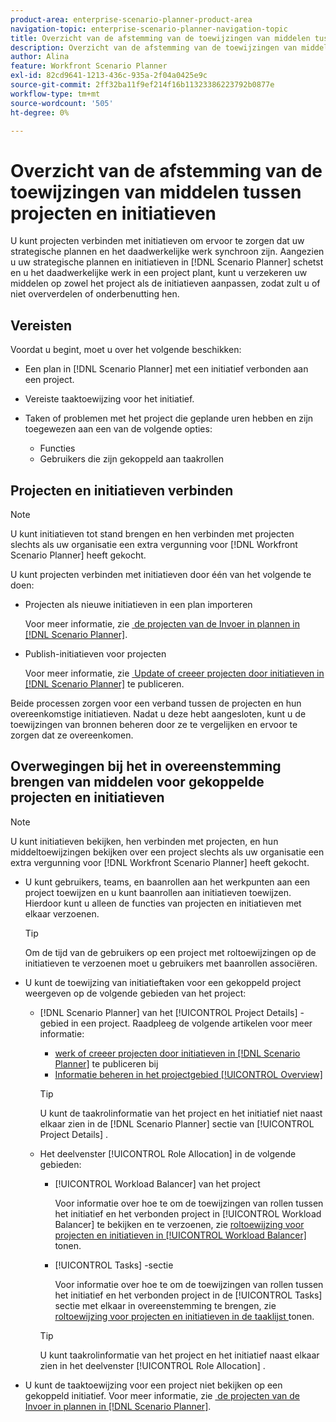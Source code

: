 ```yaml
---
product-area: enterprise-scenario-planner-product-area
navigation-topic: enterprise-scenario-planner-navigation-topic
title: Overzicht van de afstemming van de toewijzingen van middelen tussen projecten en initiatieven
description: Overzicht van de afstemming van de toewijzingen van middelen tussen projecten en initiatieven
author: Alina
feature: Workfront Scenario Planner
exl-id: 82cd9641-1213-436c-935a-2f04a0425e9c
source-git-commit: 2ff32ba11f9ef214f16b11323386223792b0877e
workflow-type: tm+mt
source-wordcount: '505'
ht-degree: 0%

---
```


# Overzicht van de afstemming van de toewijzingen van middelen tussen projecten en initiatieven

<!--
<p data-mc-conditions="QuicksilverOrClassic.Draft mode">(NOTE: two more articles were added to split content from here according to where the reconciling can happen) </p>
-->

U kunt projecten verbinden met initiatieven om ervoor te zorgen dat uw strategische plannen en het daadwerkelijke werk synchroon zijn. Aangezien u uw strategische plannen en initiatieven in [!DNL Scenario Planner] schetst en u het daadwerkelijke werk in een project plant, kunt u verzekeren uw middelen op zowel het project als de initiatieven aanpassen, zodat zult u of niet oververdelen of onderbenutting hen.

## Vereisten

Voordat u begint, moet u over het volgende beschikken:

* Een plan in [!DNL Scenario Planner] met een initiatief verbonden aan een project.
* Vereiste taaktoewijzing voor het initiatief.
* Taken of problemen met het project die geplande uren hebben en zijn toegewezen aan een van de volgende opties:

   * Functies
   * Gebruikers die zijn gekoppeld aan taakrollen

## Projecten en initiatieven verbinden

>[!NOTE]
>
>U kunt initiatieven tot stand brengen en hen verbinden met projecten slechts als uw organisatie een extra vergunning voor [!DNL Workfront Scenario Planner] heeft gekocht.

U kunt projecten verbinden met initiatieven door één van het volgende te doen:

* Projecten als nieuwe initiatieven in een plan importeren

  Voor meer informatie, zie [&#x200B; de projecten van de Invoer in plannen in  [!DNL Scenario Planner]](../scenario-planner/import-projects-to-plans.md).

* Publish-initiatieven voor projecten

  Voor meer informatie, zie [&#x200B; Update of creeer projecten door initiatieven in  [!DNL Scenario Planner]](../scenario-planner/publish-scenarios-update-projects.md) te publiceren.

Beide processen zorgen voor een verband tussen de projecten en hun overeenkomstige initiatieven. Nadat u deze hebt aangesloten, kunt u de toewijzingen van bronnen beheren door ze te vergelijken en ervoor te zorgen dat ze overeenkomen.

## Overwegingen bij het in overeenstemming brengen van middelen voor gekoppelde projecten en initiatieven

>[!NOTE]
>
>U kunt initiatieven bekijken, hen verbinden met projecten, en hun middeltoewijzingen bekijken over een project slechts als uw organisatie een extra vergunning voor [!DNL Workfront Scenario Planner] heeft gekocht.

* U kunt gebruikers, teams, en baanrollen aan het werkpunten aan een project toewijzen en u kunt baanrollen aan initiatieven toewijzen. Hierdoor kunt u alleen de functies van projecten en initiatieven met elkaar verzoenen.

  >[!TIP]
  >
  >Om de tijd van de gebruikers op een project met roltoewijzingen op de initiatieven te verzoenen moet u gebruikers met baanrollen associëren.

* U kunt de toewijzing van initiatieftaken voor een gekoppeld project weergeven op de volgende gebieden van het project:

   * [!DNL Scenario Planner] van het [!UICONTROL Project Details] -gebied in een project. Raadpleeg de volgende artikelen voor meer informatie:

      * [&#x200B; werk of creeer projecten door initiatieven in  [!DNL Scenario Planner]](../scenario-planner/publish-scenarios-update-projects.md) te publiceren bij
      * [Informatie beheren in het projectgebied [!UICONTROL Overview]](../manage-work/projects/manage-projects/understand-project-overview-area.md)

     >[!TIP]
     >
     >U kunt de taakrolinformatie van het project en het initiatief niet naast elkaar zien in de [!DNL Scenario Planner] sectie van [!UICONTROL Project Details] .

   * Het deelvenster [!UICONTROL Role Allocation] in de volgende gebieden:

      * [!UICONTROL Workload Balancer] van het project

        Voor informatie over hoe te om de toewijzingen van rollen tussen het initiatief en het verbonden project in [!UICONTROL Workload Balancer] te bekijken en te verzoenen, zie [&#x200B; roltoewijzing voor projecten en initiatieven in [!UICONTROL Workload Balancer]](../scenario-planner/show-role-allocation-workload-balancer.md) tonen.

      * [!UICONTROL Tasks] -sectie

        Voor informatie over hoe te om de toewijzingen van rollen tussen het initiatief en het verbonden project in de [!UICONTROL Tasks] sectie met elkaar in overeenstemming te brengen, zie [&#x200B; roltoewijzing voor projecten en initiatieven in de taaklijst &#x200B;](../scenario-planner/show-role-allocation-task-list-nwe.md) tonen.

     >[!TIP]
     >
     >U kunt taakrolinformatie van het project en het initiatief naast elkaar zien in het deelvenster [!UICONTROL Role Allocation] .

* U kunt de taaktoewijzing voor een project niet bekijken op een gekoppeld initiatief. Voor meer informatie, zie [&#x200B; de projecten van de Invoer in plannen in  [!DNL Scenario Planner]](../scenario-planner/import-projects-to-plans.md).

  <!--
  <MadCap:conditionalText data-mc-conditions="QuicksilverOrClassic.Draft mode">
  (NOTE: this might change - project job role visibility into initiative)
  </MadCap:conditionalText>
  -->

